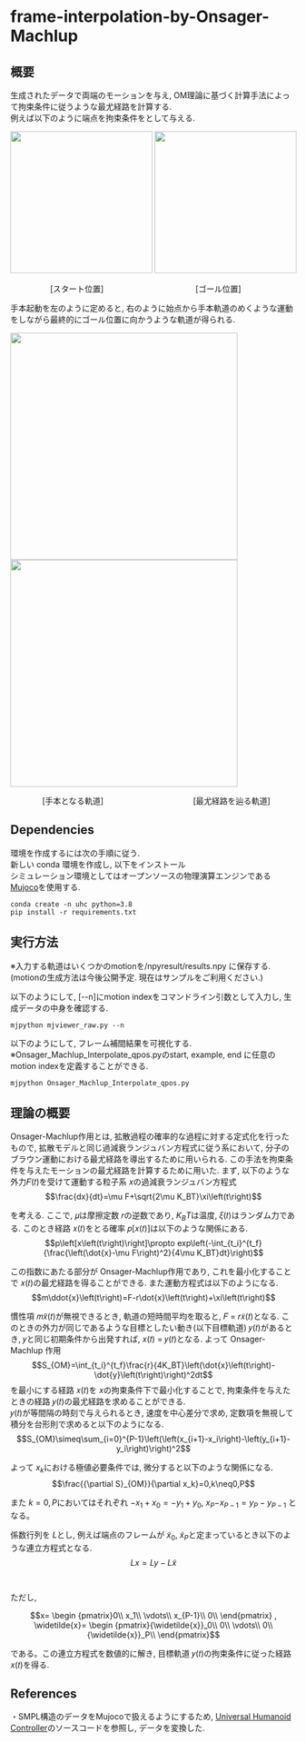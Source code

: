 
# **frame-interpolation-by-Onsager-Machlup**

## 概要 
生成されたデータで両端のモーションを与え, OM理論に基づく計算手法によって拘束条件に従うような最尤経路を計算する.  
例えば以下のように端点を拘束条件をとして与える.  

<img src="https://github.com/rimao-uni/Frame-interpolation-by-OM-theory/assets/117995370/23aa5926-fb31-49d1-8201-6d218ca93aab" height="250">
<img src="https://github.com/rimao-uni/Frame-interpolation-by-OM-theory/assets/117995370/14266795-9c37-4d94-8e70-0e7be0be8fe4" height="250">

　　　　　[スタート位置]　　　　　　　 　　　　  [ゴール位置]　　　　　　　　　　

手本起動を左のように定めると, 右のように始点から手本軌道のめくような運動をしながら最終的にゴール位置に向かうような軌道が得られる.  

<img src="https://github.com/rimao-uni/Frame-interpolation-by-OM-theory/assets/117995370/58fa6976-06cf-4037-874f-4cf4a8512a58" height="400">  
<img src="https://github.com/rimao-uni/Frame-interpolation-by-OM-theory/assets/117995370/08a3790c-cadc-4e9c-8f1e-642f340db244" height="400">

　　　　[手本となる軌道]  　　　　　　　　　　　[最尤経路を辿る軌道]  

## Dependencies  
環境を作成するには次の手順に従う.  
新しい conda 環境を作成し, 以下をインストール  
シミュレーション環境としてはオープンソースの物理演算エンジンである[Mujoco](https://mujoco.org/)を使用する.
```
conda create -n uhc python=3.8
pip install -r requirements.txt
```
## 実行方法
※入力する軌道はいくつかのmotionを/npyresult/results.npy に保存する.(motionの生成方法は今後公開予定. 現在はサンプルをご利用ください.)

以下のようにして, [--n]にmotion indexをコマンドライン引数として入力し, 生成データの中身を確認する.  
```
mjpython mjviewer_raw.py --n
```

以下のようにして, フレーム補間結果を可視化する.   
※Onsager_Machlup_Interpolate_qpos.pyのstart, example, end に任意のmotion indexを定義することができる.
```
mjpython Onsager_Machlup_Interpolate_qpos.py  
```

## 理論の概要
Onsager-Machlup作用とは, 拡散過程の確率的な過程に対する定式化を行ったもので, 拡散モデルと同じ過減衰ランジュバン方程式に従う系において, 分子のブラウン運動における最尤経路を導出するために用いられる. この手法を拘束条件を与えたモーションの最尤経路を計算するために用いた. まず, 以下のような外力𝐹(𝑡)を受けて運動する粒子系 𝑥の過減衰ランジュバン方程式 
$$\frac{dx}{dt}=\mu F+\sqrt{2\mu K_BT}\xi\left(t\right)$$

を考える. ここで, 𝜇は摩擦定数 𝑟の逆数であり, $K_BT$は温度, 𝜉(𝑡)はランダム力である. このとき経路 𝑥(𝑡)をとる確率 𝑝[𝑥(𝑡)]は以下のような関係にある. 
$$p\left[x\left(t\right)\right]\propto exp\left(-\int_{t_i}^{t_f}{\frac{\left(\dot{x}-\mu F\right)^2}{4\mu K_BT}dt}\right)$$

この指数にあたる部分が Onsager-Machlup作用であり, これを最小化することで 𝑥(𝑡)の最尤経路を得ることができる. また運動方程式は以下のようになる. 
$$m\ddot{x}\left(t\right)=F-r\dot{x}\left(t\right)+\xi\left(t\right)$$

慣性項 𝑚𝑥̈(𝑡)が無視できるとき, 軌道の短時間平均を取ると, 𝐹 = 𝑟𝑥̇(𝑡)となる. このときの外力が同じであるような目標としたい動き(以下目標軌道) 𝑦(𝑡)があるとき, 𝑦と同じ初期条件から出発すれば, 𝑥(𝑡) = 𝑦(𝑡)となる. よって Onsager-Machlup 作用 
$$S_{OM}=\int_{t_i}^{t_f}\frac{r}{4K_BT}\left(\dot{x}\left(t\right)-\dot{y}\left(t\right)\right)^2dt$$
を最小にする経路 𝑥(𝑡)を 𝑥の拘束条件下で最小化することで, 拘束条件を与えたときの経路 𝑦(𝑡)の最尤経路を求めることができる.   
𝑦(𝑡)が等間隔の時刻で与えられるとき, 速度を中心差分で求め, 定数項を無視して積分を台形則で求めると以下のようになる.   
$$S_{OM}\simeq\sum_{i=0}^{P-1}\left(\left(x_{i+1}-x_i\right)-\left(y_{i+1}-y_i\right)\right)^2$$

よって $x_k$における極値必要条件では, 微分すると以下のような関係になる.  
$$\frac{{\partial S}_{OM}}{\partial x_k}=0,k\neq0,P$$  

また $k=0,P$においてはそれぞれ ${-x_1+x}_0={-y_1+y}_0$, $x_P{-x} _ {P-1}=y_P-y _{P-1}$ となる。
  
係数行列を $L$とし, 例えば端点のフレームが ${\widetilde{x}}_0$, ${\widetilde{x}}_P$と定まっているとき以下のような連立方程式となる.  
$$Lx=Ly-L\widetilde{x}$$　　

ただし,  

$$x=
\begin
{pmatrix}0\\
x_1\\
\vdots\\
x_{P-1}\\
0\\
\end{pmatrix}
,
\widetilde{x}=
\begin
{pmatrix}{\widetilde{x}}_0\\
0\\
\vdots\\
0\\
{\widetilde{x}}_P\\
\end{pmatrix}$$

である。この連立方程式を数値的に解き, 目標軌道 𝑦(𝑡)の拘束条件に従った経路 𝑥(𝑡)を得る.   


## References
・SMPL構造のデータをMujocoで扱えるようにするため, [Universal Humanoid Controller](https://github.com/ZhengyiLuo/UHC?tab=readme-ov-file)のソースコードを参照し, データを変換した.
